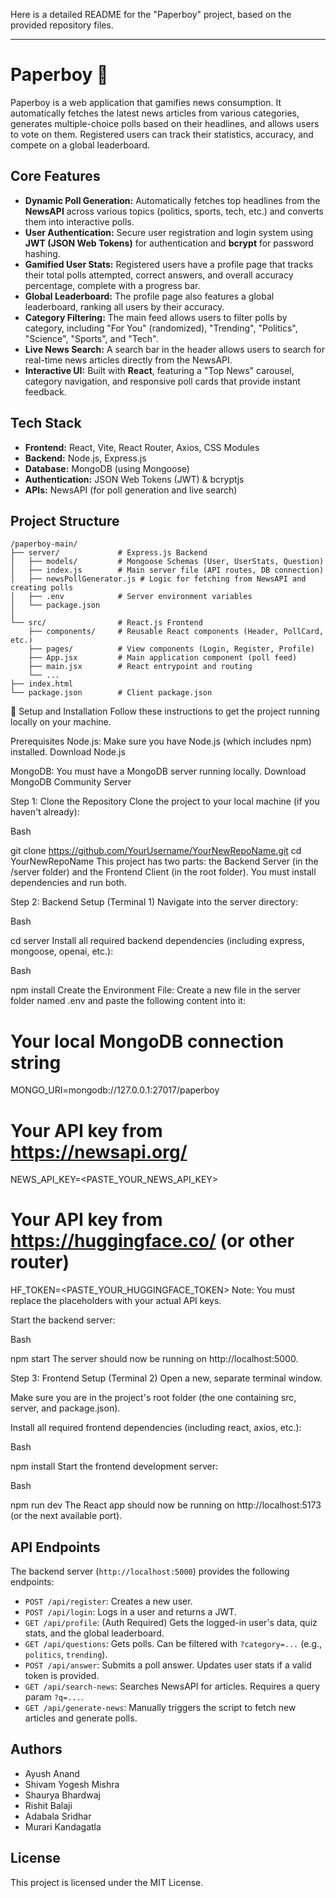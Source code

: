 Here is a detailed README for the "Paperboy" project, based on the provided repository files.

-----

# Paperboy 📰

Paperboy is a web application that gamifies news consumption. It automatically fetches the latest news articles from various categories, generates multiple-choice polls based on their headlines, and allows users to vote on them. Registered users can track their statistics, accuracy, and compete on a global leaderboard.

## Core Features

  * **Dynamic Poll Generation:** Automatically fetches top headlines from the **NewsAPI** across various topics (politics, sports, tech, etc.) and converts them into interactive polls.
  * **User Authentication:** Secure user registration and login system using **JWT (JSON Web Tokens)** for authentication and **bcrypt** for password hashing.
  * **Gamified User Stats:** Registered users have a profile page that tracks their total polls attempted, correct answers, and overall accuracy percentage, complete with a progress bar.
  * **Global Leaderboard:** The profile page also features a global leaderboard, ranking all users by their accuracy.
  * **Category Filtering:** The main feed allows users to filter polls by category, including "For You" (randomized), "Trending", "Politics", "Science", "Sports", and "Tech".
  * **Live News Search:** A search bar in the header allows users to search for real-time news articles directly from the NewsAPI.
  * **Interactive UI:** Built with **React**, featuring a "Top News" carousel, category navigation, and responsive poll cards that provide instant feedback.

## Tech Stack

  * **Frontend:** React, Vite, React Router, Axios, CSS Modules
  * **Backend:** Node.js, Express.js
  * **Database:** MongoDB (using Mongoose)
  * **Authentication:** JSON Web Tokens (JWT) & bcryptjs
  * **APIs:** NewsAPI (for poll generation and live search)

## Project Structure

```
/paperboy-main/
├── server/             # Express.js Backend
│   ├── models/         # Mongoose Schemas (User, UserStats, Question)
│   ├── index.js        # Main server file (API routes, DB connection)
│   ├── newsPollGenerator.js # Logic for fetching from NewsAPI and creating polls
│   ├── .env            # Server environment variables
│   └── package.json
│
└── src/                # React.js Frontend
    ├── components/     # Reusable React components (Header, PollCard, etc.)
    ├── pages/          # View components (Login, Register, Profile)
    ├── App.jsx         # Main application component (poll feed)
    ├── main.jsx        # React entrypoint and routing
    └── ...
├── index.html
└── package.json        # Client package.json
```
🚀 Setup and Installation
Follow these instructions to get the project running locally on your machine.

Prerequisites
Node.js: Make sure you have Node.js (which includes npm) installed. Download Node.js

MongoDB: You must have a MongoDB server running locally. Download MongoDB Community Server

Step 1: Clone the Repository
Clone the project to your local machine (if you haven't already):

Bash

git clone https://github.com/YourUsername/YourNewRepoName.git
cd YourNewRepoName
This project has two parts: the Backend Server (in the /server folder) and the Frontend Client (in the root folder). You must install dependencies and run both.

Step 2: Backend Setup (Terminal 1)
Navigate into the server directory:

Bash

cd server
Install all required backend dependencies (including express, mongoose, openai, etc.):

Bash

npm install
Create the Environment File: Create a new file in the server folder named .env and paste the following content into it:

# Your local MongoDB connection string
MONGO_URI=mongodb://127.0.0.1:27017/paperboy

# Your API key from https://newsapi.org/
NEWS_API_KEY=<PASTE_YOUR_NEWS_API_KEY>

# Your API key from https://huggingface.co/ (or other router)
HF_TOKEN=<PASTE_YOUR_HUGGINGFACE_TOKEN>
Note: You must replace the placeholders with your actual API keys.

Start the backend server:

Bash

npm start
The server should now be running on http://localhost:5000.

Step 3: Frontend Setup (Terminal 2)
Open a new, separate terminal window.

Make sure you are in the project's root folder (the one containing src, server, and package.json).

Install all required frontend dependencies (including react, axios, etc.):

Bash

npm install
Start the frontend development server:

Bash

npm run dev
The React app should now be running on http://localhost:5173 (or the next available port).
## API Endpoints

The backend server (`http://localhost:5000`) provides the following endpoints:

  * `POST /api/register`: Creates a new user.
  * `POST /api/login`: Logs in a user and returns a JWT.
  * `GET /api/profile`: (Auth Required) Gets the logged-in user's data, quiz stats, and the global leaderboard.
  * `GET /api/questions`: Gets polls. Can be filtered with `?category=...` (e.g., `politics`, `trending`).
  * `POST /api/answer`: Submits a poll answer. Updates user stats if a valid token is provided.
  * `GET /api/search-news`: Searches NewsAPI for articles. Requires a query param `?q=...`.
  * `GET /api/generate-news`: Manually triggers the script to fetch new articles and generate polls.

## Authors

  * Ayush Anand
  * Shivam Yogesh Mishra
  * Shaurya Bhardwaj
  * Rishit Balaji
  * Adabala Sridhar
  * Murari Kandagatla

## License

This project is licensed under the MIT License.
